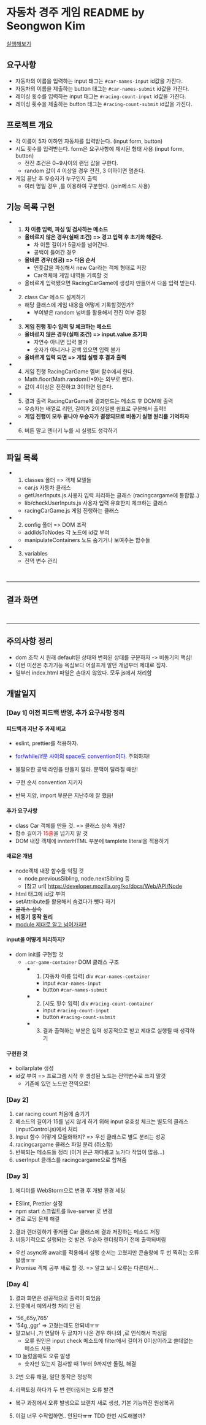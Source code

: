 # 자동차 경주 게임 README by Seongwon Kim
[실행해보기](https://loquemedalagana.github.io/javascript-racingcar-precourse/) 

## 요구사항
- 자동차의 이름을 입력하는 input 태그는 `#car-names-input` id값을 가진다.
- 자동차의 이름을 제출하는 button 태그는 `#car-names-submit` id값을 가진다.
- 레이싱 횟수를 입력하는 input 태그는 `#racing-count-input` id값을 가진다.
- 레이싱 횟수을 제출하는 button 태그는 `#racing-count-submit` id값을 가진다.

## 프로젝트 개요
- 각 이름이 5자 이하인 자동차를 입력받는다. (input form, button)
- 시도 횟수를 입력받는다. form은 요구사항에 제시된 형태 사용 (input form, button)
  - 전진 조건은 0~9사이의 랜덤 값을 구한다.
  - random 값이 4 이상일 경우 전진, 3 이하이면 멈춘다.
- 게임 끝난 후 우승자가 누구인지 출력
  - 여러 명일 경우 ,를 이용하여 구분한다. (join메소드 사용)

## 기능 목록 구현
- 1. **차 이름 입력, 파싱 및 검사하는 메소드**
  - **올바르지 않은 경우(실패 조건) => 경고 입력 후 초기화 해준다.**
    - 차 이름 길이가 5글자를 넘어간다.
    - 공백이 들어간 경우
  - **올바른 경우(성공) => 다음 순서**
    - 인풋값을 파싱해서 new Car라는 객체 형태로 저장
    - Car객체에 게임 내역들 기록할 것
  - 올바르게 입력됐으면 RacingCarGame에 생성자 만들어서 다음 입력 받는다.

- 2. class Car 메소드 설계하기
  - 해당 클래스에 게임 내용을 어떻게 기록할것인가?
    - 부여받은 random 넘버를 활용해서 전진 여부 결정

- 3. **게임 진행 횟수 입력 및 체크하는 메소드**
  - **올바르지 않은 경우(실패 조건) => input.value 초기화**
    - 자연수 아니면 입력 불가
    - 숫자가 아니거나 공백 있으면 입력 불가
  - **올바르게 입력 되면 => 게임 실행 후 결과 출력**

- 4. 게임 진행 RacingCarGame 멤버 함수에서 한다.
  - Math.floor(Math.random()*9)는 외부로 뺀다.
  - 값이 4이상은 전진하고 3이하면 멈춘다.

- 5. 결과 출력 RacingCarGame에 결과만드는 메소드 후 DOM에 출력
  - 우승자는 배열로 리턴, 길이가 2이상일땐 쉼표로 구분해서 출력!!
  - **게임 진행이 모두 끝나야 우승자가 결정되므로 비동기 실행 원리를 기억하자**
  
- 6. 버튼 말고 엔터키 누를 시 실행도 생각하기

<hr/>

## 파일 목록
- 1. classes 폴더 => 객체 모델들
  - car.js 자동차 클래스
  - getUserInputs.js 사용자 입력 처리하는 클래스 (racingcargame에 통합함..)
  - lib/checkUserInputs.js 사용자 입력 유효한지 체크하는 클래스
  - racingCarGame.js 게임 진행하는 클래스

- 2. config 폴더 => DOM 조작
  - addIdsToNodes 각 노드에 id값 부여
  - manipulateContainers 노드 숨기거나 보여주는 함수들

- 3. variables
  - 전역 변수 관리

<br/>
<hr/>

## 결과 화면

<br/>
<hr/>

## 주의사항 정리
  - dom 조작 시 원래 default된 상태와 변화된 상태를 구분하자 -> 비동기의 핵심!
  - 이번 미션은 추가기능 욕심보다 어설프게 알던 개념부터 제대로 짚자.
  - 일부러 index.html 파일은 손대지 않았다. 모두 js에서 처리함

## 개발일지

### [Day 1] 이전 피드백 반영, 추가 요구사항 정리
#### 피드백과 지난 주 과제 비교
  - eslint, prettier를 적용하자.
  - <span style="color:blue">for/while/if문 사이의 space도 convention이다.</span> 주의하자!
  - 불필요한 공백 라인을 만들지 말라. 문맥이 달라질 때만!
  - 구현 순서 convention 지키자

  - 반복 지양, import 부분은 지난주에 잘 했음!

#### 추가 요구사항
  - class Car 객체를 만들 것. => 클래스 상속 개념?
  - 함수 길이가 <span style="color:red">15줄</span>을 넘기지 말 것
  - DOM 내장 객체에 innterHTML 부분에 tamplete literal을 적용하기

#### 새로운 개념
  - node객체 내장 함수들 익힐 것
    - node.previousSibling, node.nextSibling 등
    - [참고 url] https://developer.mozilla.org/ko/docs/Web/API/Node
  - html 태그에 id값 부여
  - setAttribute를 활용해서 숨겼다가 뺏다 하기
  - <del>클래스 상속</del>
  - **비동기 동작 원리**
  - [module 제대로 알고 넘어가자!!](https://developer.mozilla.org/ko/docs/Web/JavaScript/Guide/Modules)

#### input을 어떻게 처리하지?
  - dom init를 구현할 것
    - `.car-game-container` DOM 클래스 구조
      - 1. [자동차 이름 입력] div `#car-names-container`
        - input `#car-names-input`
        - button `#car-names-submit`
      
      - 2. [시도 횟수 입력] div `#racing-count-container`
        - input `#racing-count-input`
        - button `#racing-count-submit`

      - 3. 결과 출력하는 부분은 입력 성공적으로 받고 제대로 실행될 때 생각하기

#### 구현한 것
  - boilarplate 생성
  - id값 부여 => 프로그램 시작 후 생성된 노드는 전역변수로 쓰지 말것
    - 기존에 있던 노드만 전역으로!

### [Day 2]
1. car racing count 처음에 숨기기
2. 메소드의 길이가 15를 넘지 않게 하기 위해 input 유효성 체크는 별도의 클래스(inputControl.js)에서 처리
3. Input 함수 어떻게 모듈화하지? => 우선 클래스로 별도 분리는 성공
4. racingcargame 클래스 파일 분리 (취소함)
5. 반복되는 메소드들 정리 (이거 은근 까다롭고 노가다 작업이 많음...)
6. userInput 클래스를 racingcargame으로 합쳐줌

### [Day 3]
1. 에디터를 WebStorm으로 변경 후 개발 환경 세팅
  - ESlint, Prettier 설정
  - npm start 스크립트를 live-server 로 변경
  - 경로 로딩 문제 해결
2. 결과 렌더링하기 좋게끔 Car 클래스에 결과 저장하는 메소드 저장
3. 비동기적으로 실행되는 것 발견. 우승자 렌더링하기 전에 출력되버림
  - 우선 async와 await를 적용해서 실행 순서는 고쳤지만 콘솔창에 두 번 찍히는 오류 발생ㅠㅠ
  - Promise 객체 공부 새로 할 것. => 알고 보니 오류는 다른데서...

### [Day 4]
1. 결과 화면은 성공적으로 출력이 되었음
2. 인풋에서 예외사항 처리 안 됨
  - '56,,65y,765'
  - '54g,,ggr' => 고쳤는데도 안되네ㅠㅠ
  - 알고보니 ,가 연달아 두 글자가 나온 경우 하나의 ,로 인식해서 파싱됨
    - 오류 원인은 input check 메소드에 filter에서 길이가 0이상이라고 쓸데없는 메소드 사용
  - 10 눌렀을때도 오류 발생
    - 숫자만 있는지 검사할 때 1부터 9까지만 돌림, 해결
  
3. 2번 오류 해결, 일단 동작은 정상적

4. 리팩토링 하다가 두 번 랜더링되는 오류 발견
  - 복구 과정에서 오류 발생으로 브랜치 새로 생성, 기본 기능까진 원상복귀

5. 이걸 너무 수작업하면.. 안된다ㅠㅠ TDD 한번 시도해볼까?